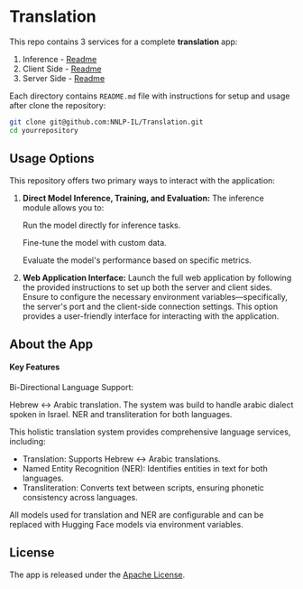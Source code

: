 # Translation

This repo contains 3 services for a complete **translation** app: 
1. Inference  - [Readme](/translation-inference/Readme.md)
2. Client Side - [Readme](/translation-client/README.md)
3. Server Side - [Readme](/translation-be/README.md)

Each directory contains `README.md` file with instructions for setup and usage after clone the repository:

   ```bash
   git clone git@github.com:NNLP-IL/Translation.git
   cd yourrepository
   ```

## Usage Options
This repository offers two primary ways to interact with the application:

1. **Direct Model Inference, Training, and Evaluation:** The inference module allows you to:

   Run the model directly for inference tasks.

   Fine-tune the model with custom data.

   Evaluate the model's performance based on specific metrics.

2. **Web Application Interface:** Launch the full web application by following the provided instructions to set up both the server and client sides. Ensure to configure the necessary environment variables—specifically, the server's port and the client-side connection settings. This option provides a user-friendly interface for interacting with the application.


## About the App

#### Key Features
Bi-Directional Language Support:

Hebrew ↔ Arabic translation. The system was build to handle arabic dialect spoken in Israel.
NER and transliteration for both languages.

This holistic translation system provides comprehensive language services, including:

* Translation: Supports Hebrew ↔ Arabic translations.
* Named Entity Recognition (NER): Identifies entities in text for both languages.
* Transliteration: Converts text between scripts, ensuring phonetic consistency across languages.

All models used for translation and NER are configurable and can be replaced with Hugging Face models via environment variables.

## License

The app is released under the [Apache License](https://www.apache.org/licenses/LICENSE-2.0).